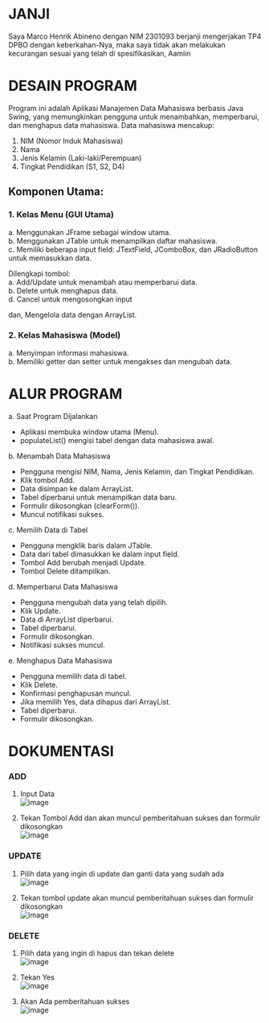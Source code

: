 # JANJI

Saya Marco Henrik Abineno dengan NIM 2301093 berjanji mengerjakan TP4 DPBO dengan keberkahan-Nya, maka saya tidak akan melakukan kecurangan sesuai yang telah di spesifikasikan, Aamiin

# DESAIN PROGRAM

Program ini adalah Aplikasi Manajemen Data Mahasiswa berbasis Java Swing, yang memungkinkan pengguna untuk menambahkan, memperbarui, dan menghapus data mahasiswa. Data mahasiswa mencakup:

1. NIM (Nomor Induk Mahasiswa)
2. Nama
3. Jenis Kelamin (Laki-laki/Perempuan)
4. Tingkat Pendidikan (S1, S2, D4)

## Komponen Utama:

### 1. Kelas Menu (GUI Utama)
a. Menggunakan JFrame sebagai window utama.  
b. Menggunakan JTable untuk menampilkan daftar mahasiswa.  
c. Memiliki beberapa input field: JTextField, JComboBox, dan JRadioButton untuk memasukkan data.  
  
Dilengkapi tombol:  
a. Add/Update untuk menambah atau memperbarui data.  
b. Delete untuk menghapus data.  
d. Cancel untuk mengosongkan input  
  
dan, Mengelola data dengan ArrayList.  
  
### 2. Kelas Mahasiswa (Model)
  
a. Menyimpan informasi mahasiswa.  
b. Memiliki getter dan setter untuk mengakses dan mengubah data.

# ALUR PROGRAM

a. Saat Program Dijalankan
 - Aplikasi membuka window utama (Menu).
 - populateList() mengisi tabel dengan data mahasiswa awal.

b. Menambah Data Mahasiswa
 - Pengguna mengisi NIM, Nama, Jenis Kelamin, dan Tingkat Pendidikan.
 - Klik tombol Add.
 - Data disimpan ke dalam ArrayList<Mahasiswa>.
 - Tabel diperbarui untuk menampilkan data baru.
 - Formulir dikosongkan (clearForm()).
 - Muncul notifikasi sukses.
  
c. Memilih Data di Tabel
 - Pengguna mengklik baris dalam JTable.
 - Data dari tabel dimasukkan ke dalam input field.
 - Tombol Add berubah menjadi Update.
 - Tombol Delete ditampilkan.
  
d. Memperbarui Data Mahasiswa
 - Pengguna mengubah data yang telah dipilih.
 - Klik Update.
 - Data di ArrayList<Mahasiswa> diperbarui.
 - Tabel diperbarui.
 - Formulir dikosongkan.
 - Notifikasi sukses muncul.
  
e. Menghapus Data Mahasiswa
 - Pengguna memilih data di tabel.
 - Klik Delete.
 - Konfirmasi penghapusan muncul.
 - Jika memilih Yes, data dihapus dari ArrayList<Mahasiswa>.
 - Tabel diperbarui.
 - Formulir dikosongkan.

# DOKUMENTASI

### ADD

1. Input Data  
   ![image](https://github.com/user-attachments/assets/528f1f39-f1bf-4fbb-943c-19f90470577f)  

2. Tekan Tombol Add dan akan muncul pemberitahuan sukses dan formulir dikosongkan  
   ![image](https://github.com/user-attachments/assets/25a1f02d-dca3-40aa-975d-eaa331e845e7)  

### UPDATE 

1. Pilih data yang ingin di update dan ganti data yang sudah ada  
   ![image](https://github.com/user-attachments/assets/31662f92-2adb-4a28-80d4-95ea88a5a478)  
  
2. Tekan tombol update akan muncul pemberitahuan sukses dan formulir dikosongkan  
   ![image](https://github.com/user-attachments/assets/a82929ef-c645-4a2a-9412-ba45edb975e9)  

### DELETE

1. Pilih data yang ingin di hapus dan tekan delete  
   ![image](https://github.com/user-attachments/assets/5c24c79c-c91e-45d1-8f09-c6202735d1bc)  

2. Tekan Yes  
   ![image](https://github.com/user-attachments/assets/6ff7dd5a-a7d1-4823-8151-4f28e9002c8c)  

3. Akan Ada pemberitahuan sukses  
   ![image](https://github.com/user-attachments/assets/ec534a39-f896-49ee-ad3d-e28ad5a7324c)  
  
   

   

